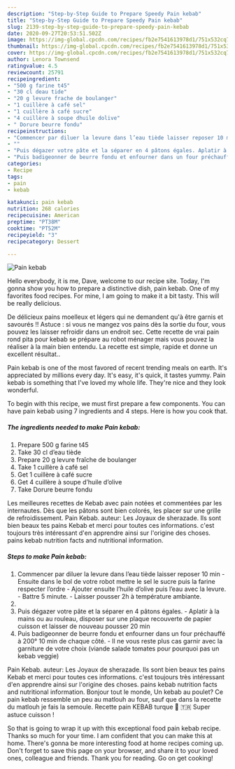 ```yaml
---
description: "Step-by-Step Guide to Prepare Speedy Pain kebab"
title: "Step-by-Step Guide to Prepare Speedy Pain kebab"
slug: 2139-step-by-step-guide-to-prepare-speedy-pain-kebab
date: 2020-09-27T20:53:51.502Z
image: https://img-global.cpcdn.com/recipes/fb2e7541613978d1/751x532cq70/pain-kebab-photo-principale-de-la-recette.jpg
thumbnail: https://img-global.cpcdn.com/recipes/fb2e7541613978d1/751x532cq70/pain-kebab-photo-principale-de-la-recette.jpg
cover: https://img-global.cpcdn.com/recipes/fb2e7541613978d1/751x532cq70/pain-kebab-photo-principale-de-la-recette.jpg
author: Lenora Townsend
ratingvalue: 4.5
reviewcount: 25791
recipeingredient:
- "500 g farine t45"
- "30 cl deau tide"
- "20 g levure frache de boulanger"
- "1 cuillère à café sel"
- "1 cuillère à café sucre"
- "4 cuillère à soupe dhuile dolive"
- " Dorure beurre fondu"
recipeinstructions:
- "Commencer par diluer la levure dans l’eau tiède laisser reposer 10 min  Ensuite dans le bol de votre robot mettre le sel le sucre puis la farine respecter l’ordre  Ajouter ensuite l’huile d’olive puis l’eau avec la levure. Battre 5 minute. Laisser pousser 2h à température ambiante."
- ""
- "Puis dégazer votre pâte et la séparer en 4 pâtons égales. Aplatir à la mains ou au rouleau, disposer sur une plaque recouverte de papier cuisson et laisser de nouveau pousser 20 min"
- "Puis badigeonner de beurre fondu et enfourner dans un four préchauffé à 200° 10 min de chaque côté. Il ne vous reste plus cas garnir avec la garniture de votre choix (viande salade tomates pour pourquoi pas un kebab veggie)"
categories:
- Recipe
tags:
- pain
- kebab

katakunci: pain kebab 
nutrition: 268 calories
recipecuisine: American
preptime: "PT38M"
cooktime: "PT52M"
recipeyield: "3"
recipecategory: Dessert

---
```



![Pain kebab](https://img-global.cpcdn.com/recipes/fb2e7541613978d1/751x532cq70/pain-kebab-photo-principale-de-la-recette.jpg)

Hello everybody, it is me, Dave, welcome to our recipe site. Today, I'm gonna show you how to prepare a distinctive dish, pain kebab. One of my favorites food recipes. For mine, I am going to make it a bit tasty. This will be really delicious.

De délicieux pains moelleux et légers qui ne demandent qu&#39;à être garnis et savourés !! Astuce : si vous ne mangez vos pains dès la sortie du four, vous pouvez les laisser refroidir dans un endroit sec. Cette recette de vrai pain rond pita pour kebab se prépare au robot ménager mais vous pouvez la réaliser à la main bien entendu. La recette est simple, rapide et donne un excellent résultat..

Pain kebab is one of the most favored of recent trending meals on earth. It's appreciated by millions every day. It's easy, it's quick, it tastes yummy. Pain kebab is something that I've loved my whole life. They're nice and they look wonderful.


To begin with this recipe, we must first prepare a few components. You can have pain kebab using 7 ingredients and 4 steps. Here is how you cook that.

<!--inarticleads1-->

##### The ingredients needed to make Pain kebab:

1. Prepare 500 g farine t45
1. Take 30 cl d’eau tiède
1. Prepare 20 g levure fraîche de boulanger
1. Take 1 cuillère à café sel
1. Get 1 cuillère à café sucre
1. Get 4 cuillère à soupe d’huile d’olive
1. Take  Dorure beurre fondu


Les meilleures recettes de Kebab avec pain notées et commentées par les internautes. Dès que les pâtons sont bien colorés, les placer sur une grille de refroidissement. Pain Kebab. auteur: Les Joyaux de sherazade. Ils sont bien beaux tes pains Kebab et merci pour toutes ces informations. c&#39;est toujours très intéressant d&#39;en apprendre ainsi sur l&#39;origine des choses. pains kebab nutrition facts and nutritional information. 

<!--inarticleads2-->

##### Steps to make Pain kebab:

1. Commencer par diluer la levure dans l’eau tiède laisser reposer 10 min  - Ensuite dans le bol de votre robot mettre le sel le sucre puis la farine respecter l’ordre  - Ajouter ensuite l’huile d’olive puis l’eau avec la levure. - Battre 5 minute. - Laisser pousser 2h à température ambiante.
1. 
1. Puis dégazer votre pâte et la séparer en 4 pâtons égales. - Aplatir à la mains ou au rouleau, disposer sur une plaque recouverte de papier cuisson et laisser de nouveau pousser 20 min
1. Puis badigeonner de beurre fondu et enfourner dans un four préchauffé à 200° 10 min de chaque côté. - Il ne vous reste plus cas garnir avec la garniture de votre choix (viande salade tomates pour pourquoi pas un kebab veggie)


Pain Kebab. auteur: Les Joyaux de sherazade. Ils sont bien beaux tes pains Kebab et merci pour toutes ces informations. c&#39;est toujours très intéressant d&#39;en apprendre ainsi sur l&#39;origine des choses. pains kebab nutrition facts and nutritional information. Bonjour tout le monde, Un kebab au poulet? Ce pain kebab ressemble un peu au matlouh au four, sauf que dans la recette du matlouh je fais la semoule. Recette pain KEBAB turque 🥙 🇹🇷 Super astuce cuisson ! 

So that is going to wrap it up with this exceptional food pain kebab recipe. Thanks so much for your time. I am confident that you can make this at home. There's gonna be more interesting food at home recipes coming up. Don't forget to save this page on your browser, and share it to your loved ones, colleague and friends. Thank you for reading. Go on get cooking!
